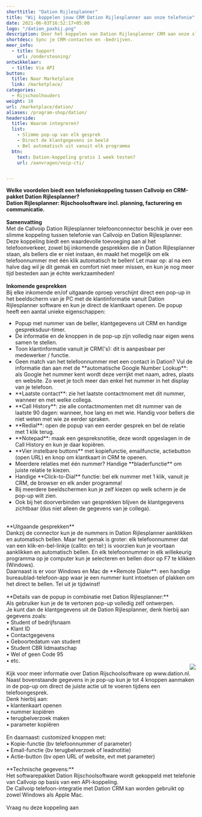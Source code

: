 ```yaml
---
shorttitle: "Dation Rijlesplanner"
title: "Wij koppelen jouw CRM Dation Rijlesplanner aan onze telefonie"
date: 2021-06-03T16:52:17+05:00
logo: "/dation_paxhij.png"
description: Door het koppelen van Dation Rijlesplanner CRM aan onze slimme telefonie werk je een stuk efficienter.
shortdesc: Sync je CRM-contacten en -bedrijven.
meer_info:
  - title: Support
    url: /ondersteuning/
ontwikkelaar:
  - title: Via API
button:
  title: Naar Marketplace
  link: /marketplace/
categories:
  - Rijschoolhouders
weight: 10
url: /marketplace/dation/
aliases: /program-shop/dation/
headerside:
  title: Waarom integreren?
  list:
    - Slimme pop-up van elk gesprek
    - Direct de klantgegevens in beeld
    - Bel automatisch uit vanuit elk programma
  btn:
    text: Dation-koppeling gratis 1 week testen?
    url: /aanvragen/voip-cti/


---
```


**Welke voordelen biedt een telefoniekoppeling tussen Callvoip en CRM-pakket Dation Rijlesplanner?<br>
Dation Rijlesplanner: Rijschoolsoftware incl. planning, facturering en communicatie.**<br>
<br>
**Samenvatting**<br>
Met de Callvoip Dation Rijlesplanner telefoonconnector beschik je over een slimme koppeling tussen telefonie van Callvoip en Dation Rijlesplanner. Deze koppeling biedt een waardevolle toevoeging aan al het telefoonverkeer, zowel bij inkomende gesprekken die in Dation Rijlesplanner staan, als bellers die er niet instaan, én maakt het mogelijk om elk telefoonnummer met één klik automatisch te bellen! Let maar op: al na een halve dag wil je dit gemak en comfort niet meer missen, en kun je nog meer tijd besteden aan je échte werkzaamheden!<br>
<br>
**Inkomende gesprekken**<br>
Bij elke inkomende en/of uitgaande oproep verschijnt direct een pop-up in het beeldscherm van je PC met de klantinformatie vanuit Dation Rijlesplanner software en kun je direct de klantkaart openen. De popup heeft een aantal unieke eigenschappen: <br>
<div class="usp-list">
<ul>
<li>Popup met nummer van de beller, klantgegevens uit CRM en handige gespreksduur-timer.</li>
<li>De informatie en de knoppen in de pop-up zijn volledig naar eigen wens samen te stellen.</li>
<li>Toon klantinformatie vanuit je CRM('s): dit is aanpasbaar per medewerker / functie. </li>
<li>Geen match van het telefoonnummer met een contact in Dation? Vul de informatie dan aan met de **automatische Google Number Lookup**: als Google het nummer kent wordt deze verrijkt met naam, adres, plaats en website. Zo weet je toch meer dan enkel het nummer in het display van je telefoon.</li>
<li>**Laatste contact**: zie het laatste contactmoment met dit nummer, wanneer en met welke collega.</li>
<li>**Call History**: zie alle contactmomenten met dit nummer van de laatste 90 dagen: wanneer, hoe lang en met wie. Handig voor bellers die niet weten met wie ze eerder spraken.</li>
<li>**Redial**: open de popup van een eerder gesprek en bel de relatie met 1 klik terug.</li>
<li>**Notepad**: maak een gespreksnotitie, deze wordt opgeslagen in de Call History en kun je daar kopiëren.</li>
<li>**Vier instelbare buttons** met kopiefunctie, emailfunctie, actiebutton (open URL) en knop om klantkaart in CRM te openen.</li>
<li>Meerdere relaties met één nummer? Handige **bladerfunctie** om juiste relatie te kiezen. </li>
<li>Handige **Click-to-Dial** functie: bel elk nummer met 1 klik, vanuit je CRM, de browser en elk ander programma!</li>
<li>Bij meerdere beeldschermen kun je zelf kiezen op welk scherm je de pop-up wilt zien.</li>
<li>Ook bij het doorverbinden van gesprekken blijven de klantgegevens zichtbaar (dus niet alleen de gegevens van je collega).</li>
</ul>
</div>
<br>
**Uitgaande gesprekken**<br>
Dankzij de connector kun je de nummers in Dation Rijlesplanner aanklikken en automatisch bellen. Maar het gemak is groter: elk telefoonnummer dat van een klik-en-bel-linkje (callto: en tel:) is voorzien kun je voortaan aanklikken en automatisch bellen. En elk telefoonnummer in elk willekeurig programma op je computer kun je selecteren en bellen door op F7 te klikken (Windows). <br>
Daarnaast is er voor Windows en Mac de **Remote Dialer**: een handige bureaublad-telefoon-app waar je een nummer kunt intoetsen of plakken om het direct te bellen. Tel uit je tijdwinst! <br>
<br>
**Details van de popup in combinatie met Dation Rijlesplanner:**<br>
Als gebruiker kun je de te vertonen pop-up volledig zelf ontwerpen. <br>
Je kunt dan de klantgegevens uit de Dation Rijlesplanner, denk hierbij aan gegevens zoals: <br>
• Student of bedrijfsnaam<br>
• Klant ID<br>
• Contactgegevens<br>
• Geboortedatum van student<br>
• Student CBR lidmaatschap<br>
• Wel of geen Code 95<br>
• etc. <br>
<img src="https://res.cloudinary.com/callvoip/image/upload/v1634307324/popup_crm_jmr7fc.png" style="float:right">
<br>
Kijk voor meer informatie over Dation Rijschoolsoftware op www.dation.nl.
<br>
Naast bovenstaande gegevens in je pop-up kun je tot 4 knoppen aanmaken in de pop-up om direct de juiste actie uit te voeren tijdens een telefoongesprek. <br>
Denk hierbij aan:<br>
• klantenkaart openen<br>
• nummer kopiëren<br>
• terugbelverzoek maken<br>
• parameter kopiëren<br>
<br>
En daarnaast: customized knoppen met: <br>
• Kopie-functie (bv telefoonnummer of parameter)<br>
• Email-functie (bv terugbelverzoek of leadnotitie)<br>
• Actie-button (bv open URL of website, evt met parameter) <br>
<br>
**Technische gegevens:**<br>
Het softwarepakket Dation Rijschoolsoftware wordt gekoppeld met telefonie van Callvoip op basis van een API-koppeling.<br>
De Callvoip telefoon-integratie met Dation CRM kan worden gebruikt op zowel Windows als Apple Mac.<br>
<br><a onclick="dialog.show();" class="button">Vraag nu deze koppeling aan</a>

